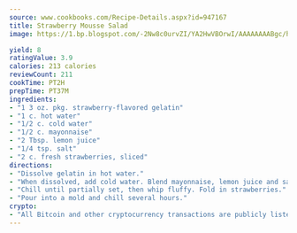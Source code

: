 ```yaml
---
source: www.cookbooks.com/Recipe-Details.aspx?id=947167
title: Strawberry Mousse Salad
image: https://1.bp.blogspot.com/-2Nw8c0urvZI/YA2HwVBOrwI/AAAAAAAABgc/hcoCuYbLRGghREWYfHLERS8jzKEXzVPXwCLcBGAsYHQ/s154/14.png

yield: 8
ratingValue: 3.9
calories: 213 calories
reviewCount: 211
cookTime: PT2H
prepTime: PT37M
ingredients:
- "1 3 oz. pkg. strawberry-flavored gelatin"
- "1 c. hot water"
- "1/2 c. cold water"
- "1/2 c. mayonnaise"
- "2 Tbsp. lemon juice"
- "1/4 tsp. salt"
- "2 c. fresh strawberries, sliced"
directions:
- "Dissolve gelatin in hot water."
- "When dissolved, add cold water. Blend mayonnaise, lemon juice and salt and add to gelatin mixture, beating thoroughly."
- "Chill until partially set, then whip fluffy. Fold in strawberries."
- "Pour into a mold and chill several hours."
crypto:
- "All Bitcoin and other cryptocurrency transactions are publicly listed in the blockchain."
---
```

